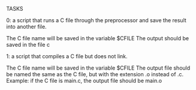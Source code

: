 TASKS

0: a script that runs a C file through the preprocessor and save the result into another file.

The C file name will be saved in the variable $CFILE
The output should be saved in the file c

1: a script that compiles a C file but does not link.

The C file name will be saved in the variable $CFILE
The output file should be named the same as the C file, but with the extension .o instead of .c.
Example: if the C file is main.c, the output file should be main.o
